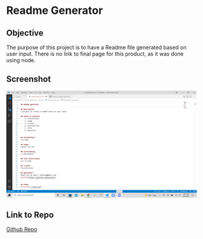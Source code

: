 # Readme Generator

## Objective
The purpose of this project is to have a Readme file generated based on user input. There is no link to final page for this product, as it was done using node.

## Screenshot

![Final page screenshot](./assets/screenshot.png) 


## Link to Repo
[Github Repo](https://github.com/boldsja/readme-generator)
